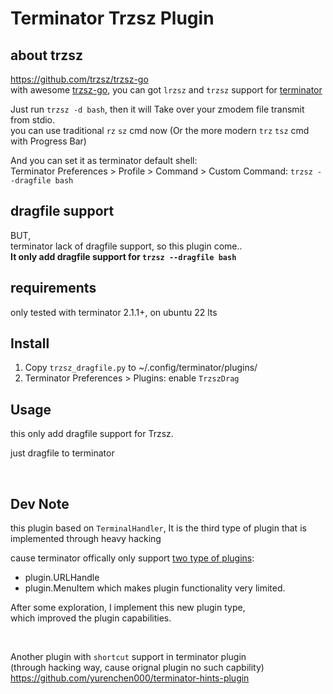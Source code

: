# Terminator Trzsz Plugin


## about trzsz
https://github.com/trzsz/trzsz-go  
with awesome [trzsz-go](https://trzsz.github.io/go), you can got `lrzsz` and `trzsz` support for [terminator](https://github.com/gnome-terminator/terminator)  


Just run `trzsz -d bash`, then it will Take over your zmodem file transmit from stdio.  
you can use traditional `rz` `sz` cmd now (Or the more modern `trz` `tsz` cmd with Progress Bar)

And you can set it as terminator default shell:  
Terminator Preferences > Profile > Command > Custom Command: `trzsz --dragfile bash`

## dragfile support
BUT,  
terminator lack of dragfile support, so this plugin come..  
**It only add dragfile support for `trzsz --dragfile bash`**

## requirements

only tested with terminator 2.1.1+, on ubuntu 22 lts

## Install

1. Copy `trzsz_dragfile.py` to ~/.config/terminator/plugins/
2. Terminator Preferences > Plugins: enable `TrzszDrag`

## Usage

this only add dragfile support for Trzsz.

just dragfile to terminator

<br>

## Dev Note
this plugin based on `TerminalHandler`, 
It is the third type of plugin that is implemented through heavy hacking

cause terminator offically only support [two type of plugins](https://gnome-terminator.readthedocs.io/en/latest/plugins.html#creating-your-own-plugins):
- plugin.URLHandle
- plugin.MenuItem
which makes plugin functionality very limited.

After some exploration, I implement this new plugin type,  
which improved the plugin capabilities.

<br>

Another plugin with `shortcut` support in terminator plugin  
(through hacking way, cause orignal plugin no such capbility)  
https://github.com/yurenchen000/terminator-hints-plugin


